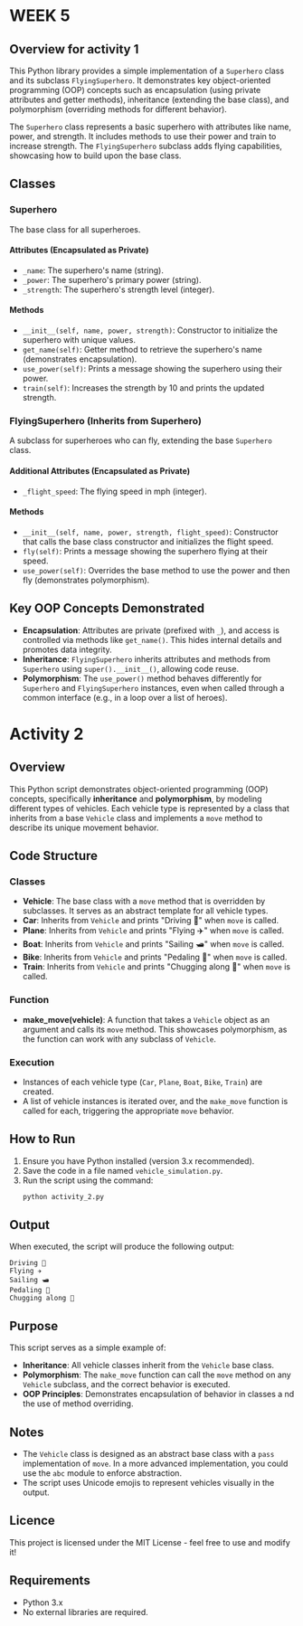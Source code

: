 # WEEK 5
## Overview for activity 1

This Python library provides a simple implementation of a `Superhero` class and its subclass `FlyingSuperhero`. It demonstrates key object-oriented programming (OOP) concepts such as encapsulation (using private attributes and getter methods), inheritance (extending the base class), and polymorphism (overriding methods for different behavior).

The `Superhero` class represents a basic superhero with attributes like name, power, and strength. It includes methods to use their power and train to increase strength. The `FlyingSuperhero` subclass adds flying capabilities, showcasing how to build upon the base class.

## Classes

### Superhero

The base class for all superheroes.

#### Attributes (Encapsulated as Private)
- `_name`: The superhero's name (string).
- `_power`: The superhero's primary power (string).
- `_strength`: The superhero's strength level (integer).

#### Methods
- `__init__(self, name, power, strength)`: Constructor to initialize the superhero with unique values.
- `get_name(self)`: Getter method to retrieve the superhero's name (demonstrates encapsulation).
- `use_power(self)`: Prints a message showing the superhero using their power.
- `train(self)`: Increases the strength by 10 and prints the updated strength.

### FlyingSuperhero (Inherits from Superhero)

A subclass for superheroes who can fly, extending the base `Superhero` class.

#### Additional Attributes (Encapsulated as Private)
- `_flight_speed`: The flying speed in mph (integer).

#### Methods
- `__init__(self, name, power, strength, flight_speed)`: Constructor that calls the base class constructor and initializes the flight speed.
- `fly(self)`: Prints a message showing the superhero flying at their speed.
- `use_power(self)`: Overrides the base method to use the power and then fly (demonstrates polymorphism).

## Key OOP Concepts Demonstrated

- **Encapsulation**: Attributes are private (prefixed with `_`), and access is controlled via methods like `get_name()`. This hides internal details and promotes data integrity.
- **Inheritance**: `FlyingSuperhero` inherits attributes and methods from `Superhero` using `super().__init__()`, allowing code reuse.
- **Polymorphism**: The `use_power()` method behaves differently for `Superhero` and `FlyingSuperhero` instances, even when called through a common interface (e.g., in a loop over a list of heroes).
# Activity 2



## Overview
This Python script demonstrates object-oriented programming (OOP) concepts, specifically **inheritance** and **polymorphism**, by modeling different types of vehicles. Each vehicle type is represented by a class that inherits from a base `Vehicle` class and implements a `move` method to describe its unique movement behavior.

## Code Structure

### Classes
- **Vehicle**: The base class with a `move` method that is overridden by subclasses. It serves as an abstract template for all vehicle types.
- **Car**: Inherits from `Vehicle` and prints "Driving 🚗" when `move` is called.
- **Plane**: Inherits from `Vehicle` and prints "Flying ✈️" when `move` is called.
- **Boat**: Inherits from `Vehicle` and prints "Sailing 🛥️" when `move` is called.
- **Bike**: Inherits from `Vehicle` and prints "Pedaling 🚴" when `move` is called.
- **Train**: Inherits from `Vehicle` and prints "Chugging along 🚂" when `move` is called.

### Function
- **make_move(vehicle)**: A function that takes a `Vehicle` object as an argument and calls its `move` method. This showcases polymorphism, as the function can work with any subclass of `Vehicle`.

### Execution
- Instances of each vehicle type (`Car`, `Plane`, `Boat`, `Bike`, `Train`) are created.
- A list of vehicle instances is iterated over, and the `make_move` function is called for each, triggering the appropriate `move` behavior.

## How to Run
1. Ensure you have Python installed (version 3.x recommended).
2. Save the code in a file named `vehicle_simulation.py`.
3. Run the script using the command:
   ```bash
   python activity_2.py
   ```

## Output
When executed, the script will produce the following output:
```
Driving 🚗
Flying ✈️
Sailing 🛥️
Pedaling 🚴
Chugging along 🚂
```

## Purpose
This script serves as a simple example of:
- **Inheritance**: All vehicle classes inherit from the `Vehicle` base class.
- **Polymorphism**: The `make_move` function can call the `move` method on any `Vehicle` subclass, and the correct behavior is executed.
- **OOP Principles**: Demonstrates encapsulation of behavior in classes a   nd the use of method overriding.

## Notes
- The `Vehicle` class is designed as an abstract base class with a `pass` implementation of `move`. In a more advanced implementation, you could use the `abc` module to enforce abstraction.
- The script uses Unicode emojis to represent vehicles visually in the output.

## Licence
This project is licensed under the MIT License - feel free to use and modify it!

## Requirements

- Python 3.x
- No external libraries are required.
